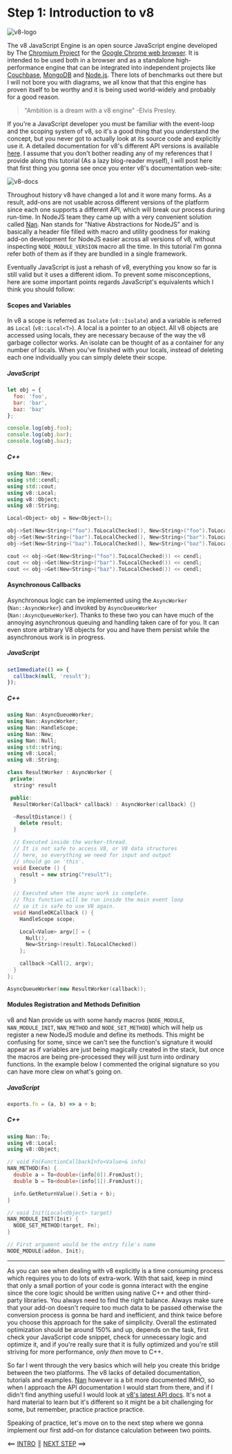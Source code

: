 # Step 1: Introduction to v8

![v8-logo](https://cloud.githubusercontent.com/assets/7648874/20428176/d766fba8-ad6e-11e6-884f-badc847d5e24.png)

The v8 JavaScript Engine is an open source JavaScript engine developed by The [Chromium Project](https://www.chromium.org/) for the [Google Chrome web browser](https://www.google.com/chrome/). It is intended to be used both in a browser and as a standalone high-performance engine that can be integrated into independent projects like [Couchbase](http://www.couchbase.com/), [MongoDB](https://www.mongodb.com/) and [Node.js](https://nodejs.org/). There lots of benchmarks out there but I will not bore you with diagrams, we all know that that this engine has proven itself to be worthy and it is being used world-widely and probably for a good reason.

> "Ambition is a dream with a v8 engine" -Elvis Presley.

If you're a JavaScript developer you must be familiar with the event-loop and the scoping system of v8, so it's a good thing that you understand the concept, but you never got to actually look at its source code and explicitly use it. A detailed documentation for v8's different API versions is available [here](https://v8docs.nodesource.com/). I assume that you don't bother reading any of my references that I provide along this tutorial (As a lazy blog-reader myself), I will post here that first thing you gonna see once you enter v8's documentation web-site:

![v8-docs](https://cloud.githubusercontent.com/assets/7648874/20429800/ffeb3a4a-ad77-11e6-8fae-d892304169db.jpg)

Throughout history v8 have changed a lot and it wore many forms. As a result, add-ons are not usable across different versions of the platform since each one supports a different API, which will break our process during run-time. In NodeJS team they came up with a very convenient solution called [Nan](https://github.com/nodejs/nan). Nan stands for "Native Abstractions for NodeJS" and is basically a header file filled with macro and utility goodness for making add-on development for NodeJS easier across all versions of v8, without inspecting `NODE_MODULE_VERSION` macro all the time. In this tutorial I'm gonna refer both of them as if they are bundled in a single framework.

Eventually JavaScript is just a rehash of v8, everything you know so far is still valid but it uses a different idiom. To prevent some misconceptions, here are some important points regards JavaScript's equivalents which I think you should follow:

#### Scopes and Variables

In v8 a scope is referred as `Isolate` (`v8::Isolate`) and a variable is referred as `Local` (`v8::Local<T>`). A local is a pointer to an object. All v8 objects are accessed using locals, they are necessary because of the way the v8 garbage collector works. An isolate can be thought of as a container for any number of locals. When you've finished with your locals, instead of deleting each one individually you can simply delete their scope.

##### JavaScript

```js
let obj = {
  foo: 'foo',
  bar: 'bar',
  baz: 'baz'
};

console.log(obj.foo);
console.log(obj.bar);
console.log(obj.baz);
```

##### C++

```cpp
using Nan::New;
using std::cendl;
using std::cout;
using v8::Local;
using v8::Object;
using v8::String;

Local<Object> obj = New<Object>();

obj->Set(New<String>("foo").ToLocalChecked(), New<String>("foo").ToLocalChecked());
obj->Set(New<String>("bar").ToLocalChecked(), New<String>("bar").ToLocalChecked());
obj->Set(New<String>("baz").ToLocalChecked(), New<String>("baz").ToLocalChecked());

cout << obj->Get(New<String>("foo").ToLocalChecked()) << cendl;
cout << obj->Get(New<String>("bar").ToLocalChecked()) << cendl;
cout << obj->Get(New<String>("baz").ToLocalChecked()) << cendl;
```

#### Asynchronous Callbacks

Asynchronous logic can be implemented using the `AsyncWorker` (`Nan::AsyncWorker`) and invoked by `AsyncQueueWorker` (`Nan::AsyncQueueWorker`). Thanks to these two you can have much of the annoying asynchronous queuing and handling taken care of for you. It can even store arbitrary V8 objects for you and have them persist while the asynchronous work is in progress.

##### JavaScript

```js
setImmediate(() => {
  callback(null, 'result');
});
```

##### C++

```cpp
using Nan::AsyncQueueWorker;
using Nan::AsyncWorker;
using Nan::HandleScope;
using Nan::New;
using Nan::Null;
using std::string;
using v8::Local;
using v8::String;

class ResultWorker : AsyncWorker {
 private:
  string* result

 public:
  ResultWorker(Callback* callback) : AsyncWorker(callback) {}

  ~ResultDistance() {
    delete result;
  }

  // Executed inside the worker-thread.
  // It is not safe to access V8, or V8 data structures
  // here, so everything we need for input and output
  // should go on 'this'.
  void Execute () {
    result = new string("result");
  }

  // Executed when the async work is complete.
  // This function will be run inside the main event loop
  // so it is safe to use V8 again.
  void HandleOKCallback () {
    HandleScope scope;

    Local<Value> argv[] = {
      Null(),
      New<String>(result).ToLocalChecked()
    };

    callback->Call(2, argv);
  }
};

AsyncQueueWorker(new ResultWorker(callback));
```

#### Modules Registration and Methods Definition

v8 and Nan provide us with some handy macros (`NODE_MODULE`, `NAN_MODULE_INIT`, `NAN_METHOD` and `NODE_SET_METHOD`) which will help us register a new NodeJS module and define its methods. This might be confusing for some, since we can't see the function's signature it would appear as if variables are just being magically created in the stack, but once the macros are being pre-processed they will just turn into ordinary functions. In the example below I commented the original signature so you can have more clew on what's going on.

##### JavaScript

```js
exports.fn = (a, b) => a + b;
```

##### C++

```cpp
using Nan::To;
using v8::Local;
using v8::Object;

// void Fn(FunctionCallbackInfo<Value>& info)
NAN_METHOD(Fn) {
  double a = To<double>(info[0]).FromJust();
  double b = To<double>(info[1]).FromJust();

  info.GetReturnValue().Set(a + b);
}

// void Init(Local<Object> target)
NAN_MODULE_INIT(Init) {
  NODE_SET_METHOD(target, Fn);
}

// First argument would be the entry file's name
NODE_MODULE(addon, Init);
```

---

As you can see when dealing with v8 explicitly is a time consuming process which requires you to do lots of extra-work. With that said, keep in mind that only a small portion of your code is gonna interact with the engine since the core logic should be written using native C++ and other third-party libraries. You always need to find the right balance. Always make sure that your add-on doesn't require too much data to be passed otherwise the conversion process is gonna be hard and inefficient, and think twice before you choose this approach for the sake of simplicity. Overall the estimated optimization should be around 150% and up, depends on the task, first check your JavaScript code snippet, check for unnecessary logic and optimize it, and if you're really sure that it is fully optimized and you're still striving for more performance, *only then* move to C++.

So far I went through the very basics which will help you create this bridge between the two platforms. The v8 lacks of detailed documentation, tutorials and examples. [Nan](https://github.com/nodejs/nan) however is a bit more documented IMHO, so when I approach the API documentation I would start from there, and if I didn't find anything useful I would look at [v8's latest API docs](https://v8docs.nodesource.com/). It's not a hard material to learn but it's different so it might be a bit challenging for some, but remember, practice practice practice.

Speaking of practice, let's move on to the next step where we gonna implement our first add-on for distance calculation between two points.

[{]: <helper> (navStep)

⟸ <a href="https://github.com/DAB0mB/node-distance-addon/tree/master/.tortilla/README.md">INTRO</a> <b>║</b> <a href="https://github.com/DAB0mB/node-distance-addon/tree/master/.tortilla/manuals/views/medium/step2.md">NEXT STEP</a> ⟹

[}]: #
